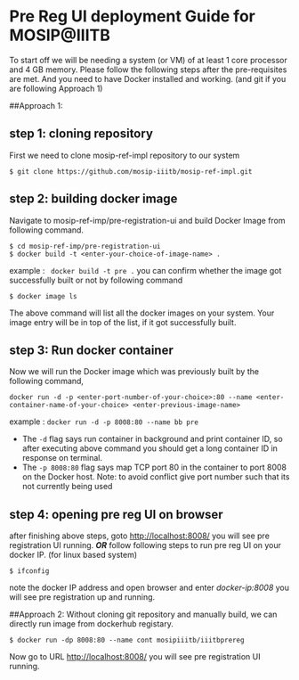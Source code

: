 # Pre Reg UI deployment Guide for MOSIP@IIITB

To start off we will be needing a system (or VM) of at least 1 core processor and 4 GB memory. Please follow the following steps after the pre-requisites are met. And you need to have Docker installed and working. (and git if you are following Approach 1)

##Approach 1:
## step 1: cloning repository
First we need to clone mosip-ref-impl repository to our system

```
$ git clone https://github.com/mosip-iiitb/mosip-ref-impl.git
```
## step 2: building docker image
Navigate to mosip-ref-imp/pre-registration-ui and build Docker Image from following command.

```
$ cd mosip-ref-imp/pre-registration-ui
$ docker build -t <enter-your-choice-of-image-name> .
```
example : ``` docker build -t pre .```
you can confirm whether the image got successfully built or not by following command
```
$ docker image ls
```
The above command will list all the docker images on your system. Your image entry will be in top of the list, if it got successfully built.

## step 3: Run docker container
Now we will run the Docker image which was previously built by the following command,
```
docker run -d -p <enter-port-number-of-your-choice>:80 --name <enter-container-name-of-your-choice> <enter-previous-image-name>
```
example : ``` docker run -d -p 8008:80 --name bb pre ```
- The ```-d``` flag says run container in background and print container ID, so after executing above command you should get a long container ID in response on terminal.
- The ```-p 8008:80``` flag says map TCP port 80 in the container to port 8008 on the Docker host.
Note: to avoid conflict give port number such that its not currently being used

## step 4: opening pre reg UI on browser
after finishing above steps, goto [http://localhost:8008/](http://localhost:8008/) you will see pre registration UI running.
                                           ***OR***
follow following steps to run pre reg UI on your docker IP. (for linux based system)
```
$ ifconfig
```
note the docker IP address and open browser and enter *docker-ip:8008* you will see pre registration up and running.

##Approach 2:
Without cloning git repository and manually build, we can directly run image from dockerhub registary.

```
$ docker run -dp 8008:80 --name cont mosipiiitb/iiitbprereg
```
Now go to URL [http://localhost:8008/](http://localhost:8008/) you will see pre registration UI running.



